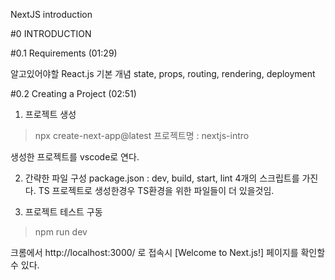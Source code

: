 NextJS introduction


#0 INTRODUCTION

#0.1 Requirements (01:29)

알고있어야할 React.js 기본 개념
state, props, routing, rendering, deployment


#0.2 Creating a Project (02:51)

1) 프로젝트 생성
> npx create-next-app@latest
프로젝트명 : nextjs-intro

생성한 프로젝트를 vscode로 연다.

2) 간략한 파일 구성
package.json : dev, build, start, lint 4개의 스크립트를 가진다.
TS 프로젝트로 생성한경우 TS환경을 위한 파일들이 더 있을것임.

3) 프로젝트 테스트 구동
> npm run dev

크롬에서 http://localhost:3000/ 로 접속시 [Welcome to Next.js!] 페이지를 확인할 수 있다.